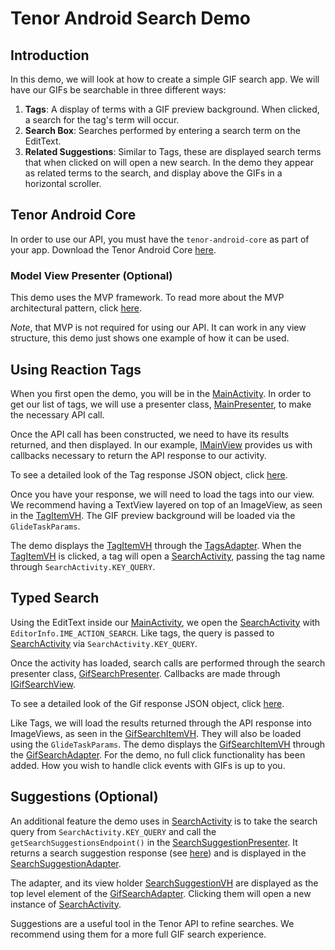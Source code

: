 Tenor Android Search Demo
=========================

## Introduction
In this demo, we will look at how to create a simple GIF search app.
We will have our GIFs be searchable in three different ways:

1. **Tags**:  A display of terms with a GIF preview background.  When clicked, a search for the tag's term will occur.  
2. **Search Box**:  Searches performed by entering a search term on the EditText.
3. **Related Suggestions**:  Similar to Tags, these are displayed search terms that when clicked on will open a new search.  In the demo they appear as related terms to the search, and display above the GIFs in a horizontal scroller.

## Tenor Android Core
In order to use our API, you must have the `tenor-android-core` as part of your app.  Download the Tenor Android Core [here](https://github.com/Tenor-Inc/tenor-android-core).

### Model View Presenter (Optional)
This demo uses the MVP framework.  To read more about the MVP architectural pattern, click [here](https://en.wikipedia.org/wiki/Model-view-presenter).

_Note_, that MVP is not required for using our API.  It can work in any view structure, this demo just shows one example of how it can be used.

## Using Reaction Tags
When you first open the demo, you will be in the [MainActivity][mainactivity].  In order to get our list of tags, we will use a presenter class, [MainPresenter][mainpresenter], to make the necessary API call.

Once the API call has been constructed, we need to have its results returned, and then displayed.  In our example, [IMainView][i_mainview] provides us with callbacks necessary to return the API response to our activity.

To see a detailed look of the Tag response JSON object, click [here](https://tenor.com/gifapi#tags).

Once you have your response, we will need to load the tags into our view.  We recommend having a TextView layered on top of an ImageView, as seen in the [TagItemVH][tagitemvh].  The GIF preview background will be loaded via the `GlideTaskParams`.

The demo displays the [TagItemVH][tagitemvh] through the [TagsAdapter][tagsadapter].  When the [TagItemVH][tagitemvh] is clicked, a tag will open a [SearchActivity][searchactivity], passing the tag name through `SearchActivity.KEY_QUERY`.


## Typed Search
Using the EditText inside our [MainActivity][mainactivity], we open the [SearchActivity][searchactivity] with `EditorInfo.IME_ACTION_SEARCH`. Like tags, the query is passed to [SearchActivity][searchactivity] via `SearchActivity.KEY_QUERY`.  

Once the activity has loaded, search calls are performed through the search presenter class, [GifSearchPresenter][searchpresenter].  Callbacks are made through [IGifSearchView][i_searchview].

To see a detailed look of the Gif response JSON object, click [here](https://tenor.com/gifapi#responseobjects).

Like Tags, we will load the results returned through the API response into ImageViews, as seen in the [GifSearchItemVH][gifitemvh].
They will also be loaded using the `GlideTaskParams`.
The demo displays the [GifSearchItemVH][gifitemvh] through the [GifSearchAdapter][searchadapter].  For the demo, no full click functionality has been added.  How you wish to handle click events with GIFs is up to you.


## Suggestions (Optional)
An additional feature the demo uses in [SearchActivity][searchactivity] is to take the search query from `SearchActivity.KEY_QUERY` and call the `getSearchSuggestionsEndpoint()` in the [SearchSuggestionPresenter][suggestionpresenter].  It returns a search suggestion response (see [here](https://tenor.com/gifapi#suggestions)) and is displayed in the [SearchSuggestionAdapter][searchsuggestionadapter].

The adapter, and its view holder [SearchSuggestionVH][suggestionitemvh] are displayed as the top level element of the [GifSearchAdapter][searchadapter].  Clicking them will open a new instance of [SearchActivity][searchactivity].

Suggestions are a useful tool in the Tenor API to refine searches.  We recommend using them for a more full GIF search experience.

[mainactivity]: app/src/main/java/com/tenor/android/demo/search/activity/MainActivity.java
[mainpresenter]: app/src/main/java/com/tenor/android/demo/search/presenter/impl/MainPresenter.java
[i_mainview]: app/src/main/java/com/tenor/android/demo/search/adapter/view/IMainView.java
[tagitemvh]: app/src/main/java/com/tenor/android/demo/search/adapter/holder/TagItemVH.java
[tagsadapter]: app/src/main/java/com/tenor/android/demo/search/adapter/TagsAdapter.java

[searchactivity]: app/src/main/java/com/tenor/android/demo/search/activity/SearchActivity.java
[searchpresenter]: app/src/main/java/com/tenor/android/demo/search/presenter/impl/GifSearchPresenter.java
[i_searchview]: app/src/main/java/com/tenor/android/demo/search/adapter/view/IGifSearchView.java
[gifitemvh]: app/src/main/java/com/tenor/android/demo/search/adapter/holder/GifSearchItemVH.java
[searchadapter]: app/src/main/java/com/tenor/android/demo/search/adapter/GifSearchAdapter.java

[suggestionpresenter]: app/src/main/java/com/tenor/android/sdk/presenter/impl/SearchSuggestionPresenter.java
[suggestionitemvh]: app/src/main/java/com/tenor/android/sdk/adapter/holder/SearchSearchItemVH.java
[searchsuggestionadapter]: app/src/main/java/com/tenor/android/sdk/adapter/SearchSuggestionAdapter.java






